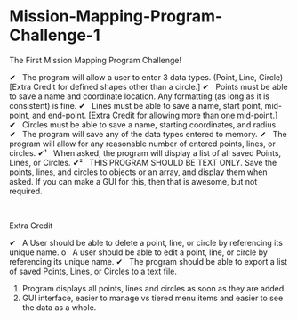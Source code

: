 # Mission-Mapping-Program-Challenge-1
The First Mission Mapping Program Challenge!

✔   The program will allow a user to enter 3 data types. (Point, Line, Circle) [Extra Credit for defined shapes other than a circle.]
✔   Points must be able to save a name and coordinate location. Any formatting (as long as it is consistent) is fine.
✔   Lines must be able to save a name, start point, mid-point, and end-point. [Extra Credit for allowing more than one mid-point.]
✔   Circles must be able to save a name, starting coordinates, and radius.
✔   The program will save any of the data types entered to memory.
✔   The program will allow for any reasonable number of entered points, lines, or circles.
✔¹   When asked, the program will display a list of all saved Points, Lines, or Circles.
✔²   THIS PROGRAM SHOULD BE TEXT ONLY. Save the points, lines, and circles to objects or an array, and display them when asked. If you can make a GUI for this, then that is awesome, but not required.

 

Extra Credit

✔   A User should be able to delete a point, line, or circle by referencing its unique name.
o   A user should be able to edit a point, line, or circle by referencing its unique name.
✔   The program should be able to export a list of saved Points, Lines, or Circles to a text file.

1) Program displays all points, lines and circles as soon as they are added.
2) GUI interface, easier to manage vs tiered menu items and easier to see the data as a whole.
